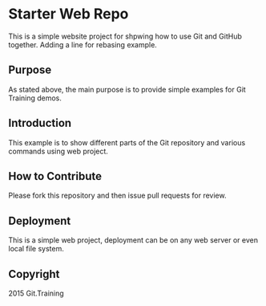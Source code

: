 # Starter Web Repo

This is a simple website project for shpwing how to use Git and GitHub together. Adding a line for rebasing example.

## Purpose

As stated above, the main purpose is to provide simple examples for Git Training demos.

## Introduction

This example is to show different parts of the Git repository and various commands using web project.

## How to Contribute 

Please fork this repository and then issue pull requests for review.

## Deployment

This is a simple web project, deployment can be on any web server or even local file system.


## Copyright

2015 Git.Training 